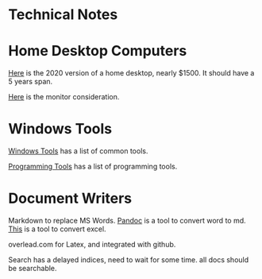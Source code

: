 # Technical Notes

# Home Desktop Computers
[Here](workstation/2020_computer.md) is the 2020 version of a home desktop, nearly
$1500. It should have a 5 years span.

[Here](computer_monitors/optimal_monitor_size.md) is the monitor consideration.

# Windows Tools
[Windows Tools](software/windows_tools.md) has a list of common tools.

[Programming Tools](software/programming_tools.md) has a list of programming tools.

# Document Writers
Markdown to replace MS Words. [Pandoc](https://pandoc.org/) is a tool to convert word to md.
[This](https://thisdavej.com/copy-table-in-excel-and-paste-as-a-markdown-table/) is a tool to convert excel.

overlead.com for Latex, and integrated with github.

Search has a delayed indices, need to wait for some time. all docs should be searchable.
